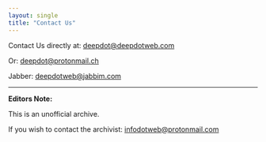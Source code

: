```yaml
---
layout: single
title: "Contact Us"
---
```



Contact Us directly at:  deepdot@deepdotweb.com

Or: deepdot@protonmail.ch

Jabber: deepdotweb@jabbim.com

---

**Editors Note:**

This is an unofficial archive.

If you wish to contact the archivist: infodotweb@protonmail.com